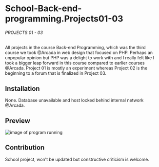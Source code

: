 # School-Back-end-programming.Projects01-03
###### PROJECTS 01 - 03
All projects in the course Back-end Programming, which was the third course we took @Arcada in web design that focused on PHP.
Perhaps an unpopular opinion but PHP was a delight to work with and I really felt like I took a bigger leap forward in this course compared to earlier courses @Arcada.
Project 01 is mostly an experiment whereas Project 02 is the beginning to a forum that is finalized in Project 03.

## Installation
None. Database unavailable and host locked behind internal network @Arcada.

## Preview
![image of program running](media/site.gif)

## Contribution
School project, won't be updated but constructive criticism is welcome.

